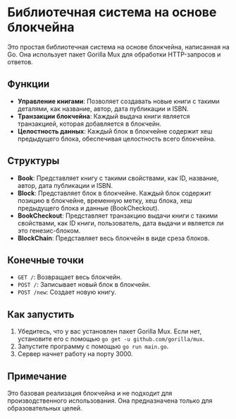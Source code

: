 # Библиотечная система на основе блокчейна

Это простая библиотечная система на основе блокчейна, написанная на Go. Она использует пакет Gorilla Mux для обработки HTTP-запросов и ответов.

## Функции

- **Управление книгами**: Позволяет создавать новые книги с такими деталями, как название, автор, дата публикации и ISBN.
- **Транзакции блокчейна**: Каждый выдача книги является транзакцией, которая добавляется в блокчейн.
- **Целостность данных**: Каждый блок в блокчейне содержит хеш предыдущего блока, обеспечивая целостность всего блокчейна.

## Структуры

- **Book**: Представляет книгу с такими свойствами, как ID, название, автор, дата публикации и ISBN.
- **Block**: Представляет блок в блокчейне. Каждый блок содержит позицию в блокчейне, временную метку, хеш блока, хеш предыдущего блока и данные (BookCheckout).
- **BookCheckout**: Представляет транзакцию выдачи книги с такими свойствами, как ID книги, пользователь, дата выдачи и является ли это генезис-блоком.
- **BlockChain**: Представляет весь блокчейн в виде среза блоков.

## Конечные точки

- `GET /`: Возвращает весь блокчейн.
- `POST /`: Записывает новый блок в блокчейн.
- `POST /new`: Создает новую книгу.

## Как запустить

1. Убедитесь, что у вас установлен пакет Gorilla Mux. Если нет, установите его с помощью `go get -u github.com/gorilla/mux`.
2. Запустите программу с помощью `go run main.go`.
3. Сервер начнет работу на порту 3000.

## Примечание

Это базовая реализация блокчейна и не подходит для производственного использования. Она предназначена только для образовательных целей.
